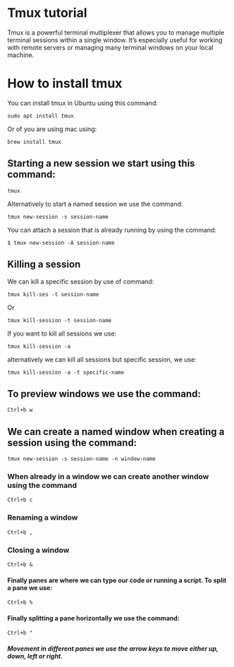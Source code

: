# Tmux tutorial

Tmux is a powerful terminal multiplexer that allows you to manage multiple terminal sessions within a single window. It’s especially useful for working with remote servers or managing many terminal windows on your local machine.

# How to install tmux

You can install tmux in Ubuntu using this command:

```
sudo apt install tmux
```

Or of you are using mac using:

```
brew install tmux
```

## Starting a new session we start using this command:

```
tmux
```

Alternatively to start a named session we use the command:

```
tmux new-session -s session-name
```

You can attach a session that is already running by using the command:

```
$ tmux new-session -A session-name
```

## Killing a session

We can kill a specific session by use of command:

```
tmux kill-ses -t session-name
```

Or

```
tmux kill-session -t session-name
```

If you want to kill all sessions we use:

```
tmux kill-session -a
```

alternatively we can kill all sessions but specific session, we use:

```
tmux kill-session -a -t specific-name
```

## To preview windows we use the command:

```
Ctrl+b w
```
## We can create a named window when creating a session using the command:

```
tmux new-session -s session-name -n window-name
```
### When already in a window we can create another window using the command

```
Ctrl+b c
```

### Renaming a window

```
Ctrl+b ,
```

### Closing a window

```
Ctrl+b &
```

#### Finally panes are where we can type our code or running a script. To split a pane we use:

```
Ctrl+b %
```

#### Finally splitting a pane horizontally we use the command:

```
Ctrl+b "
```

##### Movement in different panes we use the arrow keys to move either up, down, left or right.
